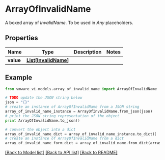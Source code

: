 # ArrayOfInvalidName

A boxed array of *InvalidName*. To be used in *Any* placeholders. 

## Properties
Name | Type | Description | Notes
------------ | ------------- | ------------- | -------------
**value** | [**List[InvalidName]**](InvalidName.md) |  | 

## Example

```python
from vmware_vi.models.array_of_invalid_name import ArrayOfInvalidName

# TODO update the JSON string below
json = "{}"
# create an instance of ArrayOfInvalidName from a JSON string
array_of_invalid_name_instance = ArrayOfInvalidName.from_json(json)
# print the JSON string representation of the object
print ArrayOfInvalidName.to_json()

# convert the object into a dict
array_of_invalid_name_dict = array_of_invalid_name_instance.to_dict()
# create an instance of ArrayOfInvalidName from a dict
array_of_invalid_name_form_dict = array_of_invalid_name.from_dict(array_of_invalid_name_dict)
```
[[Back to Model list]](../README.md#documentation-for-models) [[Back to API list]](../README.md#documentation-for-api-endpoints) [[Back to README]](../README.md)


